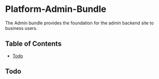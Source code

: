 # Platform-Admin-Bundle

The Admin bundle provides the foundation for the admin backend site to business users.

## Table of Contents

- [Todo](#todo)

## Todo

